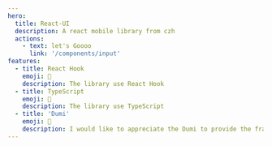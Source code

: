 ```yaml
---
hero:
  title: React-UI
  description: A react mobile library from czh
  actions:
    - text: let's Goooo
      link: '/components/input'
features:
  - title: React Hook
    emoji: 💎
    description: The library use React Hook
  - title: TypeScript
    emoji: 🌈
    description: The library use TypeScript
  - title: 'Dumi'
    emoji: 🚀
    description: I would like to appreciate the Dumi to provide the frame
---
```

